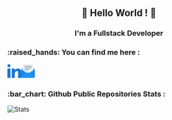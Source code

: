 <h2 align='center'>👋 Hello World ! 👋 </h2>
<h3 align ='center'>I'm a Fullstack Developer</h3>

<h3> :raised_hands: You can find me here :</h3>

<a href="https://www.linkedin.com/in/pierrebellegueule/"><img align="left" src="images/linkedin.png" alt="Pierre Bellegueule | LinkedIn" width="31px"/></a>
<a href="mailto:pierre.bellegueule62@outlook.fr"><img align="left" src="images/email.png" alt="Pierre Bellegueule | Email Address" width="31px"/></a>

<br></br>
<h3>:bar_chart: Github Public Repositories Stats :</h3>

![Stats](	https://github-readme-stats.vercel.app/api/top-langs/?username=Pierre12412&theme=blue-green)
